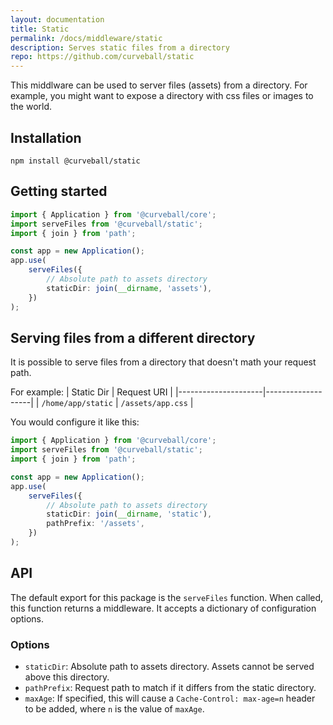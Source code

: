 ```yaml
---
layout: documentation
title: Static
permalink: /docs/middleware/static
description: Serves static files from a directory
repo: https://github.com/curveball/static
---
```


This middlware can be used to server files (assets) from a directory. For example, you
might want to expose a directory with css files or images to the world.


Installation
------------

    npm install @curveball/static


Getting started
---------------

```typescript
import { Application } from '@curveball/core';
import serveFiles from '@curveball/static';
import { join } from 'path';

const app = new Application();
app.use(
    serveFiles({
        // Absolute path to assets directory
        staticDir: join(__dirname, 'assets'),
    })
);
```


Serving files from a different directory
---------------
It is possible to serve files from a directory that doesn't math your request path.


For example:
| Static Dir          | Request URI       |
|---------------------|-------------------|
| `/home/app/static`  | `/assets/app.css` |

You would configure it like this:

```typescript
import { Application } from '@curveball/core';
import serveFiles from '@curveball/static';
import { join } from 'path';

const app = new Application();
app.use(
    serveFiles({
        // Absolute path to assets directory
        staticDir: join(__dirname, 'static'),
        pathPrefix: '/assets',
    })
);
```

API
---

The default export for this package is the `serveFiles` function. When called, this
function returns a middleware. It accepts a dictionary of configuration options.

### Options

- `staticDir`: Absolute path to assets directory. Assets cannot be served above
  this directory.
- `pathPrefix`: Request path to match if it differs from the static directory.
- `maxAge`: If specified, this will cause a `Cache-Control: max-age=n` header
  to be added, where `n` is the value of `maxAge`.
